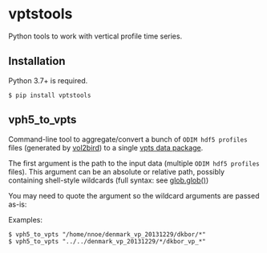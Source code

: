 # vptstools
Python tools to work with vertical profile time series.

## Installation

Python 3.7+ is required.

```
$ pip install vptstools
```

## vph5_to_vpts

Command-line tool to aggregate/convert a bunch of `ODIM hdf5 profiles` files (generated by [vol2bird](https://github.com/adokter/vol2bird)) to a single [vpts data package](https://github.com/enram/vpts).

The first argument is the path to the input data (multiple `ODIM hdf5 profiles` files). This argument can be an absolute or relative path, possibly containing shell-style wildcards (full syntax: see [glob.glob()](https://docs.python.org/3/library/glob.html#glob.glob))

You may need to quote the argument so the wildcard arguments are passed as-is:

Examples:

```
$ vph5_to_vpts "/home/nnoe/denmark_vp_20131229/dkbor/*"
$ vph5_to_vpts "../../denmark_vp_20131229/*/dkbor_vp_*"
```
